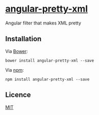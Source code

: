 # [angular-pretty-xml]
Angular filter that makes XML pretty

## Installation
Via [Bower]:
```
bower install angular-pretty-xml --save
```

Via [npm]:
```
npm install angular-pretty-xml --save
```

## Licence
[MIT](LICENSE)

[angular-pretty-xml]: http://krtnio.github.io/angular-pretty-xml/
[Bower]: http://bower.io/
[npm]: https://npmjs.org/